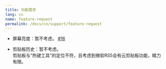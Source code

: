 ```yaml
---
title: 功能需求
lang: cn
name: feature-request
permalink: /docs/cn/support/feature-request
---
```

- 屏幕亮度：暂不考虑。 [#16](https://github.com/OneQuick/OneQuick.net/issues/16)

- 剪贴板历史：暂不考虑。  
剪贴板与“热键工具”的定位不符，且考虑到微软RS5会有云剪贴板功能，精力有限。
